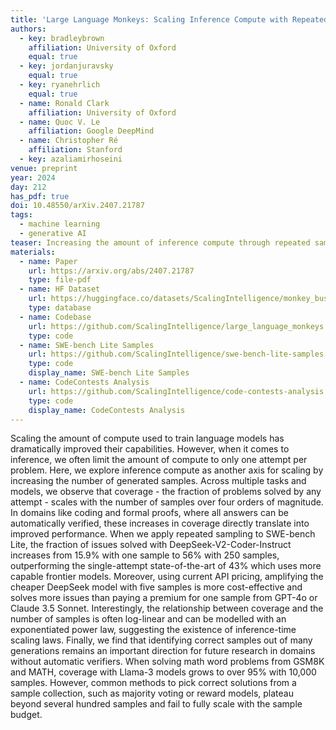 ```yaml
---
title: 'Large Language Monkeys: Scaling Inference Compute with Repeated Sampling'
authors:
  - key: bradleybrown
    affiliation: University of Oxford
    equal: true
  - key: jordanjuravsky
    equal: true
  - key: ryanehrlich
    equal: true
  - name: Ronald Clark
    affiliation: University of Oxford
  - name: Quoc V. Le
    affiliation: Google DeepMind
  - name: Christopher Ré
    affiliation: Stanford
  - key: azaliamirhoseini
venue: preprint
year: 2024
day: 212
has_pdf: true
doi: 10.48550/arXiv.2407.21787
tags:
  - machine learning
  - generative AI
teaser: Increasing the amount of inference compute through repeated sampling leads to large improvements in coverage - the fraction of problems solved by any attempt - across a variety tasks, models, and sample budgets. This makes it possible, and sometimes cost-effective, to amplify weaker models with many samples and outperform single attempts from more capable models.
materials:
  - name: Paper
    url: https://arxiv.org/abs/2407.21787
    type: file-pdf
  - name: HF Dataset
    url: https://huggingface.co/datasets/ScalingIntelligence/monkey_business
    type: database
  - name: Codebase
    url: https://github.com/ScalingIntelligence/large_language_monkeys
    type: code
  - name: SWE-bench Lite Samples
    url: https://github.com/ScalingIntelligence/swe-bench-lite-samples
    type: code
    display_name: SWE-bench Lite Samples
  - name: CodeContests Analysis
    url: https://github.com/ScalingIntelligence/code-contests-analysis
    type: code
    display_name: CodeContests Analysis
---
```

Scaling the amount of compute used to train language models has dramatically improved their capabilities. However, when it comes to inference, we often limit the amount of compute to only one attempt per problem. Here, we explore inference compute as another axis for scaling by increasing the number of generated samples. Across multiple tasks and models, we observe that coverage - the fraction of problems solved by any attempt - scales with the number of samples over four orders of magnitude. In domains like coding and formal proofs, where all answers can be automatically verified, these increases in coverage directly translate into improved performance. When we apply repeated sampling to SWE-bench Lite, the fraction of issues solved with DeepSeek-V2-Coder-Instruct increases from 15.9% with one sample to 56% with 250 samples, outperforming the single-attempt state-of-the-art of 43% which uses more capable frontier models. Moreover, using current API pricing, amplifying the cheaper DeepSeek model with five samples is more cost-effective and solves more issues than paying a premium for one sample from GPT-4o or Claude 3.5 Sonnet. Interestingly, the relationship between coverage and the number of samples is often log-linear and can be modelled with an exponentiated power law, suggesting the existence of inference-time scaling laws. Finally, we find that identifying correct samples out of many generations remains an important direction for future research in domains without automatic verifiers. When solving math word problems from GSM8K and MATH, coverage with Llama-3 models grows to over 95% with 10,000 samples. However, common methods to pick correct solutions from a sample collection, such as majority voting or reward models, plateau beyond several hundred samples and fail to fully scale with the sample budget.
